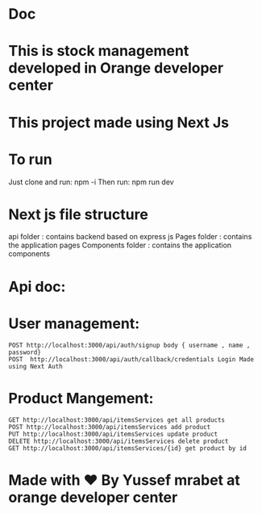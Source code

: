 # Doc
# This is stock management developed in Orange developer center
# This project made using Next Js
# To run 
Just clone and run: npm -i
Then run: npm run dev
# Next js file structure 
api folder : contains backend based on express js
Pages folder : contains the application pages
Components folder : contains the application components 

# Api doc:
# User management:
    POST http://localhost:3000/api/auth/signup body { username , name , password}
    POST  http://localhost:3000/api/auth/callback/credentials Login Made using Next Auth
# Product Mangement:
    GET http://localhost:3000/api/itemsServices get all products
    POST http://localhost:3000/api/itemsServices add product
    PUT http://localhost:3000/api/itemsServices update product
    DELETE http://localhost:3000/api/itemsServices delete product
    GET http://localhost:3000/api/itemsServices/{id} get product by id
    
# Made with ❤️ By Yussef mrabet at orange developer center
